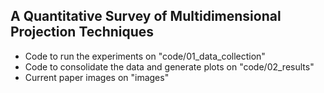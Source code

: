 ## A Quantitative Survey of Multidimensional Projection Techniques

- Code to run the experiments on "code/01_data_collection"
- Code to consolidate the data and generate plots on "code/02_results"
- Current paper images on "images"

